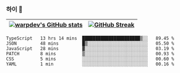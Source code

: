 
### 하이 👋
[![warpdev's GitHub stats](https://github-readme-stats.vercel.app/api?username=warpdev&show_icons=true&theme=vue-dark)](#) |[![GitHub Streak](https://github-readme-streak-stats.herokuapp.com/?user=warpdev&theme=dark)](#)
--- | --- |
<!--START_SECTION:waka-->

```text
TypeScript   13 hrs 14 mins  ██████████████████████▒░░   89.45 %
JSON         48 mins         █▒░░░░░░░░░░░░░░░░░░░░░░░   05.50 %
JavaScript   28 mins         ▓░░░░░░░░░░░░░░░░░░░░░░░░   03.19 %
PATCH        8 mins          ▒░░░░░░░░░░░░░░░░░░░░░░░░   00.93 %
CSS          5 mins          ░░░░░░░░░░░░░░░░░░░░░░░░░   00.60 %
YAML         1 min           ░░░░░░░░░░░░░░░░░░░░░░░░░   00.16 %
```

<!--END_SECTION:waka-->

<!--
**warpdev/warpdev** is a ✨ _special_ ✨ repository because its `README.md` (this file) appears on your GitHub profile.

Here are some ideas to get you started:

- 🔭 I’m currently working on ...
- 🌱 I’m currently learning ...
- 👯 I’m looking to collaborate on ...
- 🤔 I’m looking for help with ...
- 💬 Ask me about ...
- 📫 How to reach me: ...
- 😄 Pronouns: ...
- ⚡ Fun fact: ...
-->
